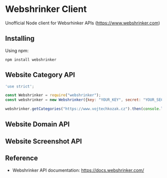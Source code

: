 # Webshrinker Client
Unofficial Node client for Websrhinker APIs (https://www.webshrinker.com)

## Installing
Using npm:
```
npm install webshrinker
```

## Website Category API
```javascript
'use strict';

const Webshrinker = require("webshrinker");
const webshrinker = new Webshrinker({key: "YOUR_KEY", secret: "YOUR_SECRET"});

webshrinker.getCategories("https://www.vojtechkozak.cz").then(console.log)
```


## Website Domain API

## Website Screenshot API

## Reference
- Webshrinker API documentation: https://docs.webshrinker.com/